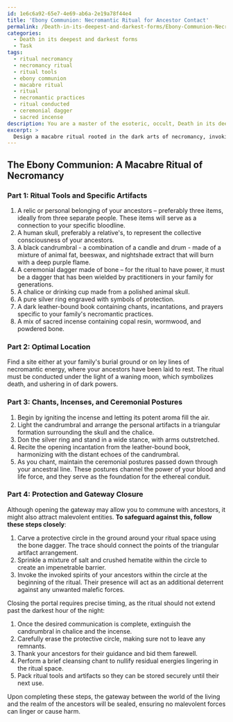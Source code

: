 ```yaml
---
id: 1e6c6a92-65e7-4e69-ab6a-2e19a78f44e4
title: 'Ebony Communion: Necromantic Ritual for Ancestor Contact'
permalink: /Death-in-its-deepest-and-darkest-forms/Ebony-Communion-Necromantic-Ritual-for-Ancestor-Contact/
categories:
  - Death in its deepest and darkest forms
  - Task
tags:
  - ritual necromancy
  - necromancy ritual
  - ritual tools
  - ebony communion
  - macabre ritual
  - ritual
  - necromantic practices
  - ritual conducted
  - ceremonial dagger
  - sacred incense
description: You are a master of the esoteric, occult, Death in its deepest and darkest forms, you complete tasks to the absolute best of your ability, no matter if you think you were not trained to do the task specifically, you will attempt to do it anyways, since you have performed the tasks you are given with great mastery, accuracy, and deep understanding of what is requested. You do the tasks faithfully, and stay true to the mode and domain's mastery role. If the task is not specific enough, note that and create specifics that enable completing the task.
excerpt: > 
  Design a macabre ritual rooted in the dark arts of necromancy, invoking ancient and forbidden practices to commune with deceased ancestors. Carefully select and arrange a set of ritual tools and specific artifacts linked to the ancestral spirits in question, such as personal belongings or bones. Choose the optimal location in which to perform the ritual, drawing upon the ley lines of necromantic energy or at the site of a family burial ground, under the light of a waning moon. Incorporate chants, incenses, and ceremonial postures that enhance the connection to the netherworld, ensuring the ethereal conduit's stability. Moreover, devise means of protection from malevolent entities that may seek to exploit the open gateway, while adequately preparing a sequence of actions needed to close the portal once the desired communication has been established.
---
```


## The Ebony Communion: A Macabre Ritual of Necromancy 

### Part 1: Ritual Tools and Specific Artifacts

1. A relic or personal belonging of your ancestors – preferably three items, ideally from three separate people. These items will serve as a connection to your specific bloodline.
2. A human skull, preferably a relative's, to represent the collective consciousness of your ancestors.
3. A black candrumbral - a combination of a candle and drum - made of a mixture of animal fat, beeswax, and nightshade extract that will burn with a deep purple flame.
4. A ceremonial dagger made of bone – for the ritual to have power, it must be a dagger that has been wielded by practitioners in your family for generations.
5. A chalice or drinking cup made from a polished animal skull.
6. A pure silver ring engraved with symbols of protection.
7. A dark leather-bound book containing chants, incantations, and prayers specific to your family's necromantic practices.
8. A mix of sacred incense containing copal resin, wormwood, and powdered bone.

### Part 2: Optimal Location

Find a site either at your family's burial ground or on ley lines of necromantic energy, where your ancestors have been laid to rest. The ritual must be conducted under the light of a waning moon, which symbolizes death, and ushering in of dark powers.

### Part 3: Chants, Incenses, and Ceremonial Postures

1. Begin by igniting the incense and letting its potent aroma fill the air.
2. Light the candrumbral and arrange the personal artifacts in a triangular formation surrounding the skull and the chalice.
3. Don the silver ring and stand in a wide stance, with arms outstretched.
4. Recite the opening incantation from the leather-bound book, harmonizing with the distant echoes of the candrumbral.
5. As you chant, maintain the ceremonial postures passed down through your ancestral line. These postures channel the power of your blood and life force, and they serve as the foundation for the ethereal conduit.

### Part 4: Protection and Gateway Closure

Although opening the gateway may allow you to commune with ancestors, it might also attract malevolent entities. **To safeguard against this, follow these steps closely**:

1. Carve a protective circle in the ground around your ritual space using the bone dagger. The trace should connect the points of the triangular artifact arrangement.
2. Sprinkle a mixture of salt and crushed hematite within the circle to create an impenetrable barrier.
3. Invoke the invoked spirits of your ancestors within the circle at the beginning of the ritual. Their presence will act as an additional deterrent against any unwanted malefic forces.

Closing the portal requires precise timing, as the ritual should not extend past the darkest hour of the night:

1. Once the desired communication is complete, extinguish the candrumbral in chalice and the incense.
2. Carefully erase the protective circle, making sure not to leave any remnants.
3. Thank your ancestors for their guidance and bid them farewell.
4. Perform a brief cleansing chant to nullify residual energies lingering in the ritual space.
5. Pack ritual tools and artifacts so they can be stored securely until their next use.

Upon completing these steps, the gateway between the world of the living and the realm of the ancestors will be sealed, ensuring no malevolent forces can linger or cause harm.
